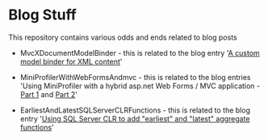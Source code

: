 # Blog Stuff
This repository contains various odds and ends related to blog posts

- MvcXDocumentModelBinder - this is related to the blog entry '[A custom model binder for XML content][1]'
- MiniProfilerWithWebFormsAndmvc - this is related to the blog entries 'Using MiniProfiler with a hybrid asp.net Web Forms / MVC application - [Part 1][2] and [Part 2][3]'
- EarliestAndLatestSQLServerCLRFunctions - this is related to the blog entry '[Using SQL Server CLR to add "earliest" and "latest" aggregate functions][4]'

   [1]: http://robertwray.co.uk/blog/a-custom-model-binder-for-xml-content
   [2]: http://robertwray.co.uk/blog/using-miniprofiler-with-a-hybrid-asp-net-web-forms-mvc-application-part-1
   [3]: http://robertwray.co.uk/blog/using-miniprofiler-with-a-hybrid-asp-net-web-forms-mvc-application-part-2
   [4]: http://robertwray.co.uk/blog/using-sql-server-clr-to-add-earliest-and-latest-aggregate-functions